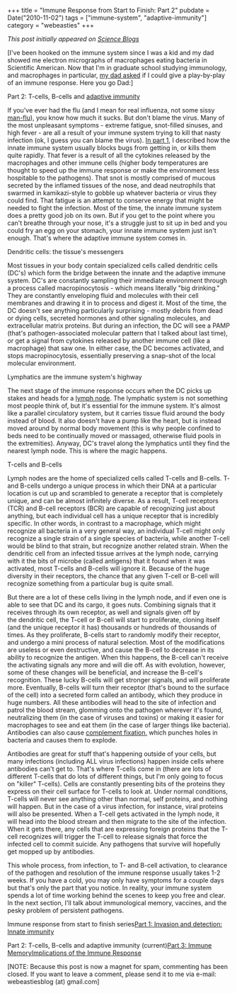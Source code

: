 +++
title = "Immune Response from Start to Finish: Part 2"
pubdate = Date("2010-11-02")
tags = ["immune-system", "adaptive-immunity"]
category = "webeasties"
+++

_This post initially appeared on [Science Blogs](http://scienceblogs.com/webeasties)_

[I've been hooked on the immune system since I was a kid and my dad showed me electron micrographs of macrophages eating bacteria in Scientific American. Now that I'm in graduate school studying immunology, and macrophages in particular, [my dad asked](http://webeasties.wordpress.com/2010/05/26/pattern-recognition-and-innate-immunity/#comment-124) if I could give a play-by-play of an immune response. Here you go Dad:]

Part 2: T-cells, B-cells and [adaptive immunity](/tag/adaptive-immunity)

If you've ever had the flu (and I mean for real influenza, not some sissy [man-flu](http://en.wikipedia.org/wiki/Man_flu)), you know how much it sucks. But don't blame the virus. Many of the most unpleasant symptoms - extreme fatigue, snot-filled sinuses, and high fever - are all a result of your immune system trying to kill that nasty infection (ok, I guess you can blame the virus). [In part 1](http://scienceblogs.com/webeasties/2010/11/immune_response_from_start_to_1.php), I described how the innate immune system usually blocks bugs from getting in, or kills them quite rapidly. That fever is a result of all the cytokines released by the macrophages and other immune cells (higher body temperatures are thought to speed up the immune response or make the environment less hospitable to the pathogens). That snot is mostly comprised of mucous secreted by the inflamed tissues of the nose, and dead neutrophils that swarmed in kamikazi-style to gobble up whatever bacteria or virus they could find. That fatigue is an attempt to conserve energy that might be needed to fight the infection. Most of the time, the innate immune system does a pretty good job on its own. But if you get to the point where you can't breathe through your nose, it's a struggle just to sit up in bed and you could fry an egg on your stomach, your innate immune system just isn't enough. That's where the adaptive immune system comes in.

Dendritic cells: the tissue's messengers

Most tissues in your body contain specialized cells called dendritic cells (DC's) which form the bridge between the innate and the adaptive immune system. DC's are constantly sampling their immediate environment through a process called macropinocytosis - which means literally "big drinking." They are constantly enveloping fluid and molecules with their cell membranes and drawing it in to process and digest it. Most of the time, the DC doesn't see anything particularly surprising - mostly debris from dead or dying cells, secreted hormones and other signaling molecules, and extracellular matrix proteins. But during an infection, the DC will see a PAMP (that's pathogen-associated molecular pattern that I talked about last time), or get a signal from cytokines released by another immune cell (like a macrophage) that saw one. In either case, the DC becomes activated, and stops macropinocytosis, essentially preserving a snap-shot of the local molecular environment.

Lymphatics are the immune system's highway

The next stage of the immune response occurs when the DC picks up stakes and heads for a [lymph node](http://en.wikipedia.org/wiki/Lymph_node). The lymphatic system is not something most people think of, but it's essential for the immune system. It's almost like a parallel circulatory system, but it carries tissue fluid around the body instead of blood. It also doesn't have a pump like the heart, but is instead moved around by normal body movement (this is why people confined to beds need to be continually moved or massaged, otherwise fluid pools in the extremities). Anyway, DC's travel along the lymphatics until they find the nearest lymph node. This is where the magic happens.

T-cells and B-cells

Lymph nodes are the home of specialized cells called T-cells and B-cells. T- and B-cells undergo a unique process in which their DNA at a particular location is cut up and scrambled to generate a receptor that is completely unique, and can be almost infinitely diverse. As a result, T-cell receptors (TCR) and B-cell receptors (BCR) are capable of recognizing just about anything, but each individual cell has a unique receptor that is incredibly specific. In other words, in contrast to a macrophage, which might recognize all bacteria in a very general way, an individual T-cell might only recognize a single strain of a single species of bacteria, while another T-cell would be blind to that strain, but recognize another related strain. When the dendritic cell from an infected tissue arrives at the lymph node, carrying with it the bits of microbe (called antigens) that it found when it was activated, most T-cells and B-cells will ignore it. Because of the huge diversity in their receptors, the chance that any given T-cell or B-cell will recognize something from a particular bug is quite small.

But there are a lot of these cells living in the lymph node, and if even one is able to see that DC and its cargo, it goes nuts. Combining signals that it receives through its own receptor, as well and signals given off by the dendritic cell, the T-cell or B-cell will start to proliferate, cloning itself (and the unique receptor it has) thousands or hundreds of thousands of times. As they proliferate, B-cells start to randomly modify their receptor, and undergo a mini process of natural selection. Most of the modifications are useless or even destructive, and cause the B-cell to decrease in its ability to recognize the antigen. When this happens, the B-cell can't receive the activating signals any more and will die off. As with evolution, however, some of these changes will be beneficial, and increase the B-cell's recognition. These lucky B-cells will get stronger signals, and will proliferate more. Eventually, B-cells will turn their receptor (that's bound to the surface of the cell) into a secreted form called an antibody, which they produce in huge numbers. All these antibodies will head to the site of infection and patrol the blood stream, glomming onto the pathogen wherever it's found, neutralizing them (in the case of viruses and toxins) or making it easier for macrophages to see and eat them (in the case of larger things like bacteria). Antibodies can also cause [complement fixation,](http://en.wikipedia.org/wiki/Complement_system) which punches holes in bacteria and causes them to explode.

Antibodies are great for stuff that's happening outside of your cells, but many infections (including ALL virus infections) happen inside cells where antibodies can't get to. That's where T-cells come in (there are lots of different T-cells that do lots of different things, but I'm only going to focus on "killer" T-cells). Cells are constantly presenting bits of the proteins they express on their cell surface for T-cells to look at. Under normal conditions, T-cells will never see anything other than normal, self proteins, and nothing will happen. But in the case of a virus infection, for instance, viral proteins will also be presented. When a T-cell gets activated in the lymph node, it will head into the blood stream and then migrate to the site of the infection. When it gets there, any cells that are expressing foreign proteins that the T-cell recognizes will trigger the T-cell to release signals that force the infected cell to commit suicide. Any pathogens that survive will hopefully get mopped up by antibodies.

This whole process, from infection, to T- and B-cell activation, to clearance of the pathogen and resolution of the immune response usually takes 1-2 weeks. If you have a cold, you may only have symptoms for a couple days but that's only the part that you notice. In reality, your immune system spends a lot of time working behind the scenes to keep you free and clear. In the next section, I'll talk about immunological memory, vaccines, and the pesky problem of persistent pathogens.

Immune response from start to finish series[Part 1: Invasion and detection: Innate immunity](http://scienceblogs.com/webeasties/2010/11/immune_response_from_start_to_1.php/)

Part 2: T-cells, B-cells and adaptive immunity (current)[Part 3: Immune Memory](http://scienceblogs.com/webeasties/2010/11/immune_response_from_start_to.php)[Implications of the Immune Response](http://scienceblogs.com/webeasties/2010/11/implications_of_the_immune_res.php)

[NOTE: Because this post is now a magnet for spam, commenting has been closed. If you want to leave a comment, please send it to me via e-mail: webeastiesblog (at) gmail.com]

      
  
